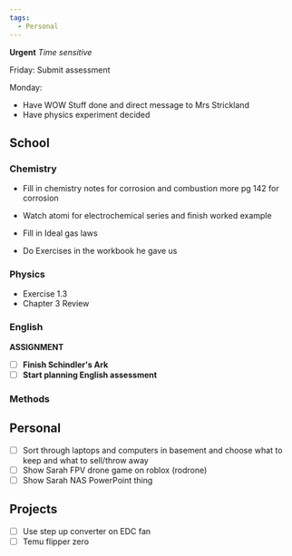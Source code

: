 ```yaml
---
tags:
  - Personal
---
```

**Urgent**
*Time sensitive*

Friday: Submit assessment 

Monday: 
- Have WOW Stuff done and direct message to Mrs Strickland
- Have physics experiment decided

## School
### Chemistry 

- Fill in chemistry notes for corrosion and combustion more 
	pg 142 for corrosion

- Watch atomi for electrochemical series and finish worked example
- Fill in Ideal gas laws

- Do Exercises in the workbook he gave us 
### Physics
- Exercise 1.3
- Chapter 3 Review
### English
**ASSIGNMENT**

- [ ] **Finish Schindler's Ark**
- [ ] **Start planning English assessment** 
### Methods

## Personal
- [ ] Sort through laptops and computers in basement and choose what to keep and what to sell/throw away
- [ ] Show Sarah FPV drone game on roblox (rodrone)
- [ ] Show Sarah NAS PowerPoint thing
## Projects
- [ ] Use step up converter on EDC fan
- [ ] Temu flipper zero